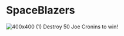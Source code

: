 # SpaceBlazers
![400x400 (1)](https://github.com/oyoops/SpaceBlazers/assets/121578862/5d7bca18-3388-4bc8-9a34-491bb4eb949e)
Destroy 50 Joe Cronins to win!

